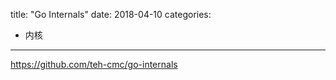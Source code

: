 title: "Go Internals"
date: 2018-04-10
categories:
- 内核
---

https://github.com/teh-cmc/go-internals

